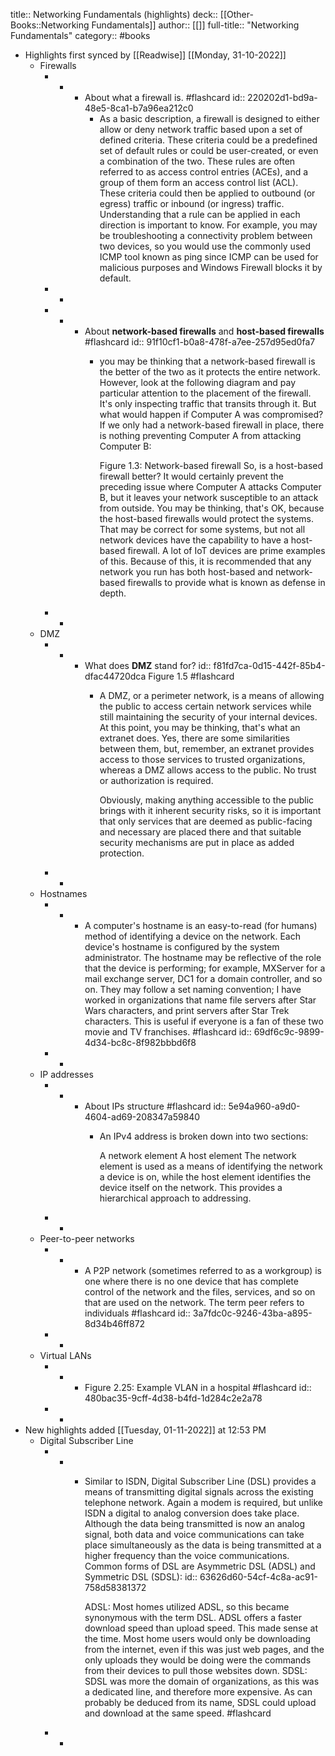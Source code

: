 title:: Networking Fundamentals (highlights)
deck:: [[Other-Books::Networking Fundamentals]]
author:: [[]]
full-title:: "Networking Fundamentals"
category:: #books

- Highlights first synced by [[Readwise]] [[Monday, 31-10-2022]]
	- Firewalls
		- -
			- About what a firewall is. #flashcard
			  id:: 220202d1-bd9a-48e5-8ca1-b7a96ea212c0
				- As a basic description, a firewall is designed to either allow or deny network traffic based upon a set of defined criteria. These criteria could be a predefined set of default rules or could be user-created, or even a combination of the two. These rules are often referred to as access control entries (ACEs), and a group of them form an access control list (ACL). These criteria could then be applied to outbound (or egress) traffic or inbound (or ingress) traffic. Understanding that a rule can be applied in each direction is important to know. For example, you may be troubleshooting a connectivity problem between two devices, so you would use the commonly used ICMP tool known as ping since ICMP can be used for malicious purposes and Windows Firewall blocks it by default.
		- -
		- -
			- About **network-based firewalls** and **host-based firewalls** #flashcard
			  id:: 91f10cf1-b0a8-478f-a7ee-257d95ed0fa7
				- you may be thinking that a network-based firewall is the better of the two as it protects the entire network. However, look at the following diagram and pay particular attention to the placement of the firewall. It's only inspecting traffic that transits through it. But what would happen if Computer A was compromised? If we only had a network-based firewall in place, there is nothing preventing Computer A from attacking Computer B:
				  
				  
				  Figure 1.3: Network-based firewall
				  So, is a host-based firewall better? It would certainly prevent the preceding issue where Computer A attacks Computer B, but it leaves your network susceptible to an attack from outside. You may be thinking, that's OK, because the host-based firewalls would protect the systems. That may be correct for some systems, but not all network devices have the capability to have a host-based firewall. A lot of IoT devices are prime examples of this. Because of this, it is recommended that any network you run has both host-based and network-based firewalls to provide what is known as defense in depth.
		- -
	- DMZ
		- -
			- What does **DMZ** stand for?
			  id:: f81fd7ca-0d15-442f-85b4-dfac44720dca
			  Figure 1.5 #flashcard
				- A DMZ, or a perimeter network, is a means of allowing the public to access certain network services while still maintaining the security of your internal devices. At this point, you may be thinking, that's what an extranet does. Yes, there are some similarities between them, but, remember, an extranet provides access to those services to trusted organizations, whereas a DMZ allows access to the public. No trust or authorization is required.
				  
				  Obviously, making anything accessible to the public brings with it inherent security risks, so it is important that only services that are deemed as public-facing and necessary are placed there and that suitable security mechanisms are put in place as added protection.
		- -
	- Hostnames
		- -
			- A computer's hostname is an easy-to-read (for humans) method of identifying a device on the network. Each device's hostname is configured by the system administrator. The hostname may be reflective of the role that the device is performing; for example, MXServer for a mail exchange server, DC1 for a domain controller, and so on. They may follow a set naming convention; I have worked in organizations that name file servers after Star Wars characters, and print servers after Star Trek characters. This is useful if everyone is a fan of these two movie and TV franchises. #flashcard
			  id:: 69df6c9c-9899-4d34-bc8c-8f982bbbd6f8
		- -
	- IP addresses
		- -
			- About IPs structure #flashcard
			  id:: 5e94a960-a9d0-4604-ad69-208347a59840
				- An IPv4 address is broken down into two sections:
				  
				  A network element
				  A host element
				  The network element is used as a means of identifying the network a device is on, while the host element identifies the device itself on the network. This provides a hierarchical approach to addressing.
		- -
	- Peer-to-peer networks
		- -
			- A P2P network (sometimes referred to as a workgroup) is one where there is no one device that has complete control of the network and the files, services, and so on that are used on the network. The term peer refers to individuals #flashcard
			  id:: 3a7fdc0c-9246-43ba-a895-8d34b46ff872
		- -
	- Virtual LANs
		- -
			- Figure 2.25: Example VLAN in a hospital #flashcard
			  id:: 480bac35-9cff-4d38-b4fd-1d284c2e2a78
		- -
- New highlights added [[Tuesday, 01-11-2022]] at 12:53 PM
	- Digital Subscriber Line
		- -
			- Similar to ISDN, Digital Subscriber Line (DSL) provides a means of transmitting digital signals across the existing telephone network. Again a modem is required, but unlike ISDN a digital to analog conversion does take place. Although the data being transmitted is now an analog signal, both data and voice communications can take place simultaneously as the data is being transmitted at a higher frequency than the voice communications. Common forms of DSL are Asymmetric DSL (ADSL) and Symmetric DSL (SDSL):
			  id:: 63626d60-54cf-4c8a-ac91-758d58381372
			  
			  ADSL: Most homes utilized ADSL, so this became synonymous with the term DSL. ADSL offers a faster download speed than upload speed. This made sense at the time. Most home users would only be downloading from the internet, even if this was just web pages, and the only uploads they would be doing were the commands from their devices to pull those websites down.
			  SDSL: SDSL was more the domain of organizations, as this was a dedicated line, and therefore more expensive. As can probably be deduced from its name, SDSL could upload and download at the same speed. #flashcard
		- -